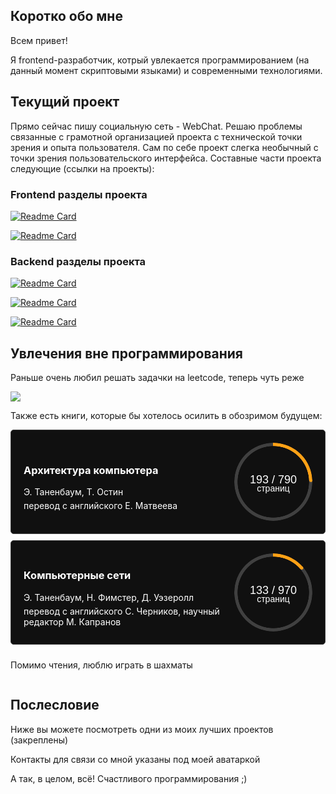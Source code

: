<section>

  <h2>Коротко обо мне</h2>

  <p>
    Всем привет!
  </p>
  <p>
    Я frontend-разработчик, котрый увлекается программированием (на данный момент скриптовыми языками) и современными технологиями.
  </p>

</section>

<section>

  <h2>Текущий проект</h2>

  <p>
    Прямо сейчас пишу социальную сеть - WebChat. Решаю проблемы связанные с грамотной организацией проекта с технической точки зрения и опыта пользователя. Сам по себе проект слегка необычный с точки зрения пользовательского интерфейса. Составные части проекта следующие (ссылки на проекты):
  </p>

  <h3>Frontend разделы проекта</h3>

[![Readme Card](https://github-readme-stats.vercel.app/api/pin/?username=WebChat-team&repo=id.webchat.com)](https://github.com/WebChat-team/id.webchat.com)

[![Readme Card](https://github-readme-stats.vercel.app/api/pin/?username=WebChat-team&repo=webchat.com)](https://github.com/WebChat-team/webchat.com)

  <h3>Backend разделы проекта</h3>

[![Readme Card](https://github-readme-stats.vercel.app/api/pin/?username=WebChat-team&repo=proxy_server)](https://github.com/WebChat-team/proxy_server)

[![Readme Card](https://github-readme-stats.vercel.app/api/pin/?username=WebChat-team&repo=token_server)](https://github.com/WebChat-team/token_server)

[![Readme Card](https://github-readme-stats.vercel.app/api/pin/?username=WebChat-team&repo=user_server)](https://github.com/WebChat-team/user_server)

</section>

<section>

  <h2>Увлечения вне программирования</h2>

  <p>Раньше очень любил решать задачки на leetcode, теперь чуть реже</p>

![](https://leetcard.jacoblin.cool/Gleb001)

  <p>Также есть книги, которые бы хотелось осилить в обозримом будущем:</p>

  <div class="bookshelf">
    <div class="book">
      <div class="about_book">
        <h3>Архитектура компьютера</h3>
        <p>Э. Таненбаум, Т. Остин</p>
        <p>перевод с английского Е. Матвеева</p>
      </div>
      <div>
        <div class="info_page" style="--current: 193;--total: 790;--weight:5px;--color:#FFA116;">
          <span class="quantity"></span>
          <span class="unit_of_measurement">
            страниц
          </span>
        </div>
      </div>
    </div>
    <div class="book">
      <div class="about_book">
        <h3>Компьютерные сети</h3>
        <p>Э. Таненбаум, Н. Фимстер, Д. Уэзеролл</p>
        <p>перевод с английского С. Черников, научный редактор М. Капранов</p>
      </div>
      <div>
        <div class="info_page" style="--current: 133;--total: 970;--weight:5px;--color:#FFA116;">
          <span class="quantity"></span>
          <span class="unit_of_measurement">
            страниц
          </span>
        </div>
      </div>
    </div>
  </ul>

  <p>Помимо чтения, люблю играть в шахматы</p>

</section>

<section>

  <h2>Послесловие</h2>

  <p>
    Ниже вы можете посмотреть одни из моих лучших проектов (закреплены)
  </p>

  <p>
    Контакты для связи со мной указаны под моей аватаркой
  </p>

  <p>
    А так, в целом, всё!
    Счастливого программирования ;)
  </p>

</section>

<style>

/* information about reading books */

.info_page {
  --width:125px;
  --procent: (var(--current) / var(--total)) * 100;

  width: var(--width);
  aspect-ratio: 1;
  position: relative;
  display: inline-grid;
  place-content: center;
  font-weight: medium;
  font-family: sans-serif;
}

.info_page:before {
  content: "";
  position: absolute;
  border-radius: 50%;
  inset: 0;
  background: conic-gradient(var(--color) calc(var(--procent)*1%),#404040 0);
  -webkit-mask:radial-gradient(farthest-side,#0000 calc(99% - var(--weight)),#000 calc(100% - var(--weigth)));
          mask:radial-gradient(farthest-side,#0000 calc(99% - var(--weight)),#000 calc(100% - var(--weight)));
}

.info_page:after {
  content: "";
  position: absolute;
  border-radius: 50%;
  inset: calc(50% - var(--weight)/2);
  background: var(--color);
  transform: rotate(calc(var(--procent)*3.6deg)) translateY(calc(50% - var(--width)/2));
}

.quantity:before {

  counter-reset: current var(--current) total var(--total);
  content: counter(current) " / " counter(total);
  display: inline;
  width: 100%;
  height: 30px;

  font-size: 18px;

  position: relative;

  top: 5px;

}

.unit_of_measurement {
  font-size: 14px;
  text-align: center;
}

  /* bookshelf */

  .bookshelf {

    display: flex;
    flex-direction: column;
    gap: 10px;

    width: 100%;

    padding: 0;
    margin: 0;

  }

  .book {

    width: 100%;
    display: flex;
    align-items: center;
    justify-content: space-between;
    gap: 10px;

    box-sizing: border-box;
    padding: 20px;

    border-radius: 5px;
    border: 1px solid #404040;

    background-color: #101010;

    color: white;

  }

  .book > h3 {
    margin: 0 0 10px;
  }

  .book p {
    transition: color .15s linear;
    margin: 5px 0;
  }

  .book:hover p {
    color: grey;
  }
  .book:hover .quantity {

    content: 
  }

</style>